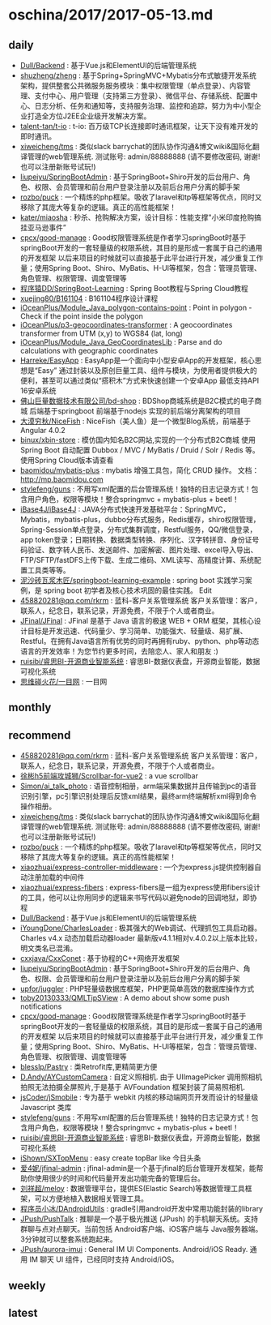 # oschina/2017/2017-05-13.md



## daily

- [Dull/Backend](http://git.oschina.net/dullsky/backend) : 基于Vue.js和ElementUI的后端管理系统
- [shuzheng/zheng](http://git.oschina.net/shuzheng/zheng) : 基于Spring+SpringMVC+Mybatis分布式敏捷开发系统架构，提供整套公共微服务服务模块：集中权限管理（单点登录）、内容管理、支付中心、用户管理（支持第三方登录）、微信平台、存储系统、配置中心、日志分析、任务和通知等，支持服务治理、监控和追踪，努力为中小型企业打造全方位J2EE企业级开发解决方案。
- [talent-tan/t-io](http://git.oschina.net/tywo45/t-io) : t-io: 百万级TCP长连接即时通讯框架，让天下没有难开发的即时通讯。
- [xiweicheng/tms](http://git.oschina.net/xiweicheng/tms) : 类似slack barrychat的团队协作沟通&博文wiki&国际化翻译管理的web管理系统. 测试账号: admin/88888888 (请不要修改密码, 谢谢! 也可以注册新账号试玩!)
- [liupeiyu/SpringBootAdmin](http://git.oschina.net/liupeiyu/springbootadmin) : 基于SpringBoot+Shiro开发的后台用户、角色、权限、会员管理和前台用户登录注册以及前后台用户分离的脚手架
- [rozbo/puck](http://git.oschina.net/rozbo/puck) : 一个精炼的php框架。吸收了laravel和tp等框架等优点，同时又移除了其庞大等复杂的逻辑。真正的高性能框架！
- [kater/miaosha](http://git.oschina.net/1028125449/miaosha) : 秒杀、抢购解决方案，设计目标：性能支撑"小米印度抢购搞挂亚马逊事件”
- [cpcx/good-manage](http://git.oschina.net/cpcx/good-manage) : Good权限管理系统是作者学习springBoot时基于springBoot开发的一套轻量级的权限系统，其目的是形成一套属于自己的通用的开发框架 以后来项目的时候就可以直接基于此平台进行开发，减少重复工作量；使用Spring Boot、Shiro、MyBatis、H-UI等框架，包含：管理员管理、角色管理、权限管理、调度管理等
- [程序猿DD/SpringBoot-Learning](http://git.oschina.net/didispace/SpringBoot-Learning) : Spring Boot教程与Spring Cloud教程
- [xuejing80/B161104](http://git.oschina.net/njuptcxsj/b161104) : B161104程序设计课程
- [iOceanPlus/Module_Java_polygon-contains-point](http://git.oschina.net/iOceanPlus/module_java_polygon-contains-point) : Point in polygon - Check if the point inside the polygon
- [iOceanPlus/p3-geocoordinates-transformer](http://git.oschina.net/iOceanPlus/p3-geocoordinates-transformer) : A geocoordinates transformer from UTM (x,y) to WGS84 (lat, long)
- [iOceanPlus/Module_Java_GeoCoordinatesLib](http://git.oschina.net/iOceanPlus/GeoCoordinatesLib) : Parse and do calculations with geographic coordinates
- [Harreke/EasyApp](http://git.oschina.net/harreke/EasyApp) : EasyApp是一个面向中小型安卓App的开发框架，核心思想是“Easy” 通过封装以及原创巨量工具、组件与模块，为使用者提供极大的便利，甚至可以通过类似“搭积木”方式来快速创建一个安卓App 最低支持API 16安卓系统
- [佛山巨量数据技术有限公司/bd-shop](http://git.oschina.net/jojozoo/bd-shop) : BDShop商城系统是B2C模式的电子商城 后端基于springboot 前端基于nodejs 实现的前后端分离架构的项目
- [大漠穷秋/NiceFish](http://git.oschina.net/mumu-osc/NiceFish) : NiceFish（美人鱼）是一个微型Blog系统，前端基于Angular 4.0.2
- [binux/xbin-store](http://git.oschina.net/binu/xbin-store) : 模仿国内知名B2C网站,实现的一个分布式B2C商城 使用Spring Boot 自动配置 Dubbox / MVC / MyBatis / Druid / Solr / Redis 等。使用Spring Cloud版本请查看
- [baomidou/mybatis-plus](http://git.oschina.net/baomidou/mybatis-plus) : mybatis 增强工具包，简化 CRUD 操作。 文档：http://mp.baomidou.com
- [stylefeng/guns](http://git.oschina.net/naan1993/guns) : 不用写xml配置的后台管理系统！独特的日志记录方式！包含用户角色，权限等模块！整合springmvc + mybatis-plus + beetl！
- [iBase4J/iBase4J](http://git.oschina.net/iBase4J/iBase4J) : JAVA分布式快速开发基础平台：SpringMVC，Mybatis，mybatis-plus，dubbo分布式服务，Redis缓存，shiro权限管理，Spring-Session单点登录，分布式集群调度，Restful服务，QQ/微信登录，app token登录；日期转换、数据类型转换、序列化、汉字转拼音、身份证号码验证、数字转人民币、发送邮件、加密解密、图片处理、excel导入导出、FTP/SFTP/fastDFS上传下载、生成二维码、XML读写、高精度计算、系统配置工具类等等。
- [泥沙砖瓦浆木匠/springboot-learning-example](http://git.oschina.net/jeff1993/springboot-learning-example) : spring boot 实践学习案例，是 spring boot 初学者及核心技术巩固的最佳实践。 Edit
- [458820281@qq.com/rkrm](http://git.oschina.net/xmtom/rkrm) : 蓝科-客户关系管理系统 客户关系管理：客户，联系人，纪念日，联系记录，开源免费，不限于个人或者商业。
- [JFinal/JFinal](http://git.oschina.net/jfinal/jfinal) : JFinal 是基于 Java 语言的极速 WEB + ORM 框架，其核心设计目标是开发迅速、代码量少、学习简单、功能强大、轻量级、易扩展、Restful。在拥有Java语言所有优势的同时再拥有ruby、python、php等动态语言的开发效率！为您节约更多时间，去陪恋人、家人和朋友 :)
- [ruisibi/睿思BI-开源商业智能系统](http://git.oschina.net/ruisibi/rsdashboard) : 睿思BI-数据仪表盘，开源商业智能，数据可视化系统
- [思维碰火花/一目网](http://git.oschina.net/webfz/yimuwang) : 一目网


## monthly



## recommend

- [458820281@qq.com/rkrm](http://git.oschina.net/xmtom/rkrm) : 蓝科-客户关系管理系统 客户关系管理：客户，联系人，纪念日，联系记录，开源免费，不限于个人或者商业。
- [徐彬h5前端攻城狮/Scrollbar-for-vue2](http://git.oschina.net/xubinxcode/Scrollbar-for-vue) : a vue scrollbar
- [Simon/ai_talk_photo](http://git.oschina.net/LSU/ai_talk_photo) : 语音控制相册，arm端采集数据并且传输到pc的语音识别引擎，pc引擎识别处理后反馈xml结果，最终arm终端解析xml得到命令操作相册。
- [xiweicheng/tms](http://git.oschina.net/xiweicheng/tms) : 类似slack barrychat的团队协作沟通&博文wiki&国际化翻译管理的web管理系统. 测试账号: admin/88888888 (请不要修改密码, 谢谢! 也可以注册新账号试玩!)
- [rozbo/puck](http://git.oschina.net/rozbo/puck) : 一个精炼的php框架。吸收了laravel和tp等框架等优点，同时又移除了其庞大等复杂的逻辑。真正的高性能框架！
- [xiaozhuai/express-controller-middleware](http://git.oschina.net/xiaozhuai/express-controller-middleware) : 一个为express.js提供控制器自动注册加载的中间件
- [xiaozhuai/express-fibers](http://git.oschina.net/xiaozhuai/express-fibers) : express-fibers是一组为express使用fibers设计的工具，他可以让你用同步的逻辑来书写代码以避免node的回调地狱，即协程
- [Dull/Backend](http://git.oschina.net/dullsky/backend) : 基于Vue.js和ElementUI的后端管理系统
- [iYoungDone/CharlesLoader](http://git.oschina.net/iYoungDone/charlesloader) : 极其强大的Web调试、代理抓包工具启动器。 Charles v4.x 动态加载启动器loader 最新版v4.1.1相对v.4.0.2以上版本比较，明文类名已混淆。
- [cxxjava/CxxConet](http://git.oschina.net/cxxjava/CxxConet) : 基于协程的C++网络开发框架
- [liupeiyu/SpringBootAdmin](http://git.oschina.net/liupeiyu/springbootadmin) : 基于SpringBoot+Shiro开发的后台用户、角色、权限、会员管理和前台用户登录注册以及前后台用户分离的脚手架
- [upfor/juggler](http://git.oschina.net/upfor/juggler) : PHP轻量级数据库框架，PHP更简单高效的数据库操作方式
- [toby20130333/QMLTipSView](http://git.oschina.net/duoduozhijiao/QMLTipSView) : A demo about show some push notifications
- [cpcx/good-manage](http://git.oschina.net/cpcx/good-manage) : Good权限管理系统是作者学习springBoot时基于springBoot开发的一套轻量级的权限系统，其目的是形成一套属于自己的通用的开发框架 以后来项目的时候就可以直接基于此平台进行开发，减少重复工作量；使用Spring Boot、Shiro、MyBatis、H-UI等框架，包含：管理员管理、角色管理、权限管理、调度管理等
- [blesslp/Pastry](http://git.oschina.net/blesslp/Pastry) : 类Retrofit库,更精简更方便
- [D.Andy/AYCustomCamera](http://git.oschina.net/AngeloTsui/AYCustomCamera) : 自定义照相机. 由于 UIImagePicker 调用照相机拍照无法拍摄全屏照片,于是基于 AVFoundation 框架封装了简易照相机.
- [jsCoder/jSmobile](http://git.oschina.net/starmagic/jsmobile) : 专为基于 webkit 内核的移动端网页开发而设计的轻量级 Javascript 类库
- [stylefeng/guns](http://git.oschina.net/naan1993/guns) : 不用写xml配置的后台管理系统！独特的日志记录方式！包含用户角色，权限等模块！整合springmvc + mybatis-plus + beetl！
- [ruisibi/睿思BI-开源商业智能系统](http://git.oschina.net/ruisibi/rsdashboard) : 睿思BI-数据仪表盘，开源商业智能，数据可视化系统
- [iShown/SXTopMenu](http://git.oschina.net/iShown/SXTopMenu) : easy create topBar like 今日头条
- [爱4妮/jfinal-admin](http://git.oschina.net/supyuan/jfinal-admin) : jfinal-admin是一个基于jfinal的后台管理开发框架，能帮助你使用很少的时间和代码量开发出功能完备的管理后台。
- [刘祥超/meloy](http://git.oschina.net/liuxiangchao/meloy) : 数据管理平台，提供ES(Elastic Search)等数据管理工具框架，可以方便地植入数据相关管理工具。
- [程序员小冰/DAndroidUtils](http://git.oschina.net/MCXIAOBING/DAndroidUtils) : gradle引用android开发中常用功能封装的library
- [JPush/PushTalk](http://git.oschina.net/jpush/PushTalk) : 推聊是一个基于极光推送 (JPush) 的手机聊天系统。支持群聊与点对点聊天。当前包括 Android客户端、iOS客户端与 Java服务器端。3分钟就可以整套系统跑起来。
- [JPush/aurora-imui](http://git.oschina.net/jpush/aurora-imui) : General IM UI Components. Android/iOS Ready. 通用 IM 聊天 UI 组件，已经同时支持 Android/iOS。


## weekly



## latest
